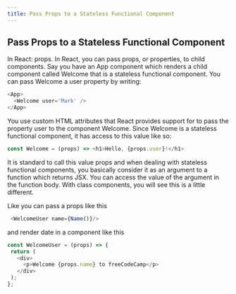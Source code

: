 ```yaml
---
title: Pass Props to a Stateless Functional Component
---
```

## Pass Props to a Stateless Functional Component


In React: props. In React, you can pass props, or properties, to child components. Say you have an App component which renders a child component called Welcome that is a stateless functional component. You can pass Welcome a user property by writing:

```react.js
<App>
  <Welcome user='Mark' />
</App>
```
You use custom HTML attributes that React provides support for to pass the property user to the component Welcome. Since Welcome is a stateless functional component, it has access to this value like so:

```react.js
const Welcome = (props) => <h1>Hello, {props.user}!</h1>
```
It is standard to call this value props and when dealing with stateless functional components, you basically consider it as an argument to a function which returns JSX. You can access the value of the argument in the function body. With class components, you will see this is a little different.

Like you can pass a props like this
```react.js
 <WelcomeUser name={Name()}/>
 ```
 and render date in a component like this
 ```react.js
 const WelcomeUser = (props) => {
  return (
    <div>
      <p>Welcome {props.name} to freeCodeCamp</p>
    </div>
  );
};
 ```
